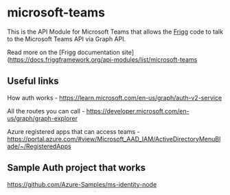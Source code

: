 # microsoft-teams

This is the API Module for Microsoft Teams that allows the [Frigg](https://friggframework.org) code to talk to the Microsoft Teams API via Graph API.

Read more on the [Frigg documentation site](https://docs.friggframework.org/api-modules/list/microsoft-teams

## Useful links

How auth works - https://learn.microsoft.com/en-us/graph/auth-v2-service

All the routes you can call - https://developer.microsoft.com/en-us/graph/graph-explorer

Azure registered apps that can access teams - https://portal.azure.com/#view/Microsoft_AAD_IAM/ActiveDirectoryMenuBlade/~/RegisteredApps

## Sample Auth project that works

https://github.com/Azure-Samples/ms-identity-node
